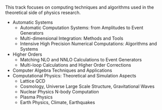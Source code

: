 This track focuses on computing techniques and algorithms used in the theoretical side of physics research.

  - Automatic Systems
    - Automatic Computation Systems: from Amplitudes to Event Generators
    - Multi-dimensional Integration: Methods and Tools
    - Intensive High Precision Numerical Computations: Algorithms and Systems
  - Higher Orders
    - Matching NLO and NNLO Calculations to Event Generators
    - Multi-loop Calculations and Higher Order Corrections
  - Computer Algebra Techniques and Applications
  - Computational Physics: Theoretical and Simulation Aspects
    - Lattice QCD
    - Cosmology, Universe Large Scale Structure, Gravitational Waves
    - Nuclear Physics N-body Computation
    - Plasma Physics
    - Earth Physics, Climate, Earthquakes
    